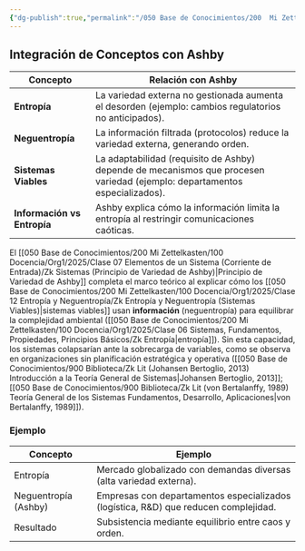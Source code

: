 ```yaml
---
{"dg-publish":true,"permalink":"/050 Base de Conocimientos/200  Mi Zettelkasten/100 Docencia/Org1/2025/Clase 12 Entropía y Neguentropía/Zk Entropía y Neguentropía (Integración de Conceptos con Principio de Ashby)/","tags":["digitalGarden"]}
---
```


## Integración de Conceptos con Ashby


| **Concepto**                | **Relación con Ashby**                                                                                                     |
| --------------------------- | -------------------------------------------------------------------------------------------------------------------------- |
| **Entropía**                | La variedad externa no gestionada aumenta el desorden (ejemplo: cambios regulatorios no anticipados).                      |
| **Neguentropía**            | La información filtrada (protocolos) reduce la variedad externa, generando orden.                                          |
| **Sistemas Viables**        | La adaptabilidad (requisito de Ashby) depende de mecanismos que procesen variedad (ejemplo: departamentos especializados). |
| **Información vs Entropía** | Ashby explica cómo la información limita la entropía al restringir comunicaciones caóticas.                                |

El [[050 Base de Conocimientos/200  Mi Zettelkasten/100 Docencia/Org1/2025/Clase 07 Elementos de un Sistema (Corriente de Entrada)/Zk Sistemas (Principio de Variedad de Ashby)\|Principio de Variedad de Ashby]] completa el marco teórico al explicar cómo los [[050 Base de Conocimientos/200  Mi Zettelkasten/100 Docencia/Org1/2025/Clase 12 Entropía y Neguentropía/Zk Entropía y Neguentropía (Sistemas Viables)\|sistemas viables]] usan **información** (neguentropía) para equilibrar la complejidad ambiental ([[050 Base de Conocimientos/200  Mi Zettelkasten/100 Docencia/Org1/2025/Clase 06 Sistemas, Fundamentos, Propiedades, Principios Básicos/Zk Entropía\|entropía]]). Sin esta capacidad, los sistemas colapsarían ante la sobrecarga de variables, como se observa en organizaciones sin planificación estratégica y operativa ([[050 Base de Conocimientos/900 Biblioteca/Zk Lit (Johansen Bertoglio, 2013) Introducción a la Teoría General de Sistemas\|Johansen Bertoglio, 2013]]; [[050 Base de Conocimientos/900 Biblioteca/Zk Lit (von Bertalanffy, 1989) Teoría General de los Sistemas Fundamentos, Desarrollo, Aplicaciones\|von Bertalanffy, 1989]]).

### Ejemplo


| Concepto             | Ejemplo                                                                             |
| -------------------- | ----------------------------------------------------------------------------------- |
| Entropía             | Mercado globalizado con demandas diversas (alta variedad externa).                  |
| Neguentropía (Ashby) | Empresas con departamentos especializados (logística, R&D) que reducen complejidad. |
| Resultado            | Subsistencia mediante equilibrio entre caos y orden.                                |
